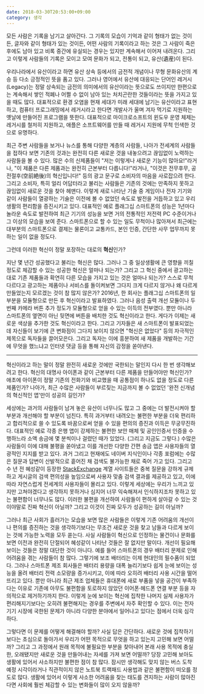 ```yaml
---
date: 2018-03-30T20:53:00+09:00
category: 생각
---
```


모든 사람은 기록을 남기고 살아간다. 그 기록의 모습이 기억과 같이 형태가 없는 것이든, 글자와 같이 형태가 있는 것이든, 어떤 사람의 기록이라고 하는 것은 그 사람이 죽은 후에도 남아 있고 비록 중간에 유실되는 경우는 있지만 계속해서 이어져 내려온다. 그리고 이렇게 사람들의 기록은 모이고 모여 문화가 되고, 전통이 되고, 유산(遺産)이 된다.

우리나라에서 유산이라고 하면 유산 상속 등에서의 금전적 개념이나 무형 문화유산의 계승 등 다소 긍정적인 뜻을 품고 있다. 그러나 영어에서 유산에 대응되는 단어인 레거시(Legacy)는 정말 상속되는 금전의 의미에서의 유산이라는 뜻으로도 쓰이지만 한편으로는 계속해서 쌓인 적폐나 어쩔 수 없이 남아 있는 처치곤란한 것들이라는 뜻을 가지고 있을 때도 많다. 대표적으로 환경 오염을 현재 세대가 미래 세대에 남기는 유산이라고 표현하고, 컴퓨터 프로그래밍에서 레거시라고 한다면 개발사가 울며 겨자 먹기로 지원하는 옛날에 만들어진 프로그램을 뜻한다. 대표적으로 마이크로소프트의 윈도우 운영 체제는 레거시를 철저히 지원하고, 애플은 소프트웨어를 만들 때 레거시 지원에 무척 인색한 것으로 유명하다.

최근 주변 사람들을 보거나 뉴스를 통해 다양한 계층의 사람들, 나아가 전세계의 사람들을 접하다 보면 기존의 것과는 완전히 다른 새로운 것을 내놓으려고 끊임없이 노력하는 사람들을 볼 수 있다. 많은 수의 신제품들이 "저는 이렇게나 새로운 기능이 많아요!"라거나, "이 제품은 다른 제품과는 완전히 근본부터 다릅니다!"라거나, "이것은 전무후무, 공전절후(空前絶後)의 혁신입니다!" 등의 광고 문구로 소비자의 마음을 사로잡으려 한다. 그리고 소비자, 특히 얼리 어답터라고 불리는 사람들은 기존의 것에는 만족하지 못하고 끊임없이 새로운 것을 찾아 헤맨다. 이렇게 새로 나타난 기술 중 게임이나 전자 기기와 같이 사람들이 열광하는 기술은 이전에 볼 수 없었던 속도로 발전을 거듭하고 있고 우리 생활의 편리함을 증진시키고 있다. 대표적인 예로 플래그십 스마트폰의 성능은 1년마다 놀라운 속도로 발전하여 최근 기기의 성능을 보면 거의 전통적인 저전력 PC 수준이거나 그 이상의 모습을 보여 준다. 스마트폰으로 할 수 있는 일도 무척이나 많아져서 최근에는 대부분의 스마트폰으로 결제는 물론이고 교통카드, 본인 인증, 간단한 사무 업무까지 못 하는 일이 없을 정도다.

그런데 이러한 혁신이 정말 포장하는 대로의 **혁신**인가?

지난 몇 년간 성공했다고 불리는 혁신은 많다. 그러나 그 중 일상생활에 큰 영향을 끼칠 정도로 체감할 수 있는 성공한 혁신은 얼마나 되는가? 그리고 그 혁신 중에서 광고하는 대로 기존 제품들과 확연히 다른 모습을 가지고 있는 것은 얼마나 되는가? 스스로 무척 다르다고 광고하는 제품이나 서비스를 돌이켜보면 그다지 크게 다르지 않거나 왜 다르게 만들었는지 모르겠는 것이 참 많지 않은가? 2016년, 한 회사는 플래그십 스마트폰의 일부분을 모듈형으로 만든 후 혁신이라고 발표하였다. 그러나 음성 출력 개선 모듈이나 두 번째 카메라 버튼 추가 정도가 모듈형으로 얻을 수 있는 이득의 전부였다. 뿐만 아니라 스마트폰의 옆면이 아닌 뒷면에 버튼을 배치한 것도 혁신이라고 한다. 게다가 이제는 새로운 색상을 추가한 것도 혁신이라고 한다. 그리고 기자들은 새 스마트폰이 발표되었는데 자신들이 보기에 큰 변화점이 그다지 보이지 않으면 "혁신은 없었다" 등의 자극적인 제목으로 독자들을 끌어모은다. 그리고 독자는 이에 흥분하여 새 제품을 개발하는 기간에 무엇을 했느냐고 인터넷 댓글 등을 통해 자신의 감정을 쏟아낸다.

---

혁신이라고 하는 말이 정말 완전히 새로운 것에만 국한되는 말인지 다시 한 번 생각해보려고 한다. 혁신의 대명사 아이폰과 같이 근본부터 다른 제품을 만들어야만 혁신인가? 애초에 아이폰이 정말 기존의 전화기와 비교했을 때 공통점이 하나도 없을 정도로 다른 제품인가? 나아가, 최근 수많은 사람들이 부르짖는 지금까지 볼 수 없었던 '완전 신개념의 혁신적인 앱'만이 성공의 길인가?

세상에는 과거의 사람들이 남겨 놓은 유산이 너무나도 많고 그 중에는 더 발전시켜야 할 부분과 개선해야 할 부분이 넘친다. 특히 과거부터 내려오는 불편한 부분을 더욱 편리하고 합리적으로 쓸 수 있도록 바꿈으로써 얻을 수 있을 편의의 증진과 이득은 무궁무진하다. 대표적인 예로 각종 은행 앱이 강제하는 불편한 보안 매체 및 공인인증서 인증을 수행하느라 소액 송금에 몇 분씩이나 걸렸던 때가 있었다. (그리고 지금도 그렇다.) 수많은 사람들이 이에 대해 불평을 쏟아냈고 이를 개선한 다양한 간편 송금 앱은 사용자들의 열광적인 지지를 받고 있다. 과거 그리고 현재에도 네이버 지식인이나 각종 포럼에는 수많은 질문과 답변이 산발적으로 흩어진 채 검색도 불가능한 채로 죽어 가고 있다. 그리고 수 년 전 혜성같이 등장한 [StackExchange](https://stackexchange.com/) 계열 사이트들은 중복 질문을 강하게 규제하고 게시글의 검색 편의성을 높임으로써 사용자 맞춤 검색 결과를 제공하고 있고, 이에 따라 자연스럽게 전세계의 사용자들이 몰리고 있다. 이렇게 세상에는 우리가 느끼고 있지만 고쳐야겠다고 생각하지 못하거나 심지어 너무 익숙해져서 인식하지조차 못하고 있는 불편함이 너무나도 많다. 이러한 불편을 개선하여 사람들이 편하게 살아갈 수 있는 것이야말로 진짜 혁신이 아닐까? 그리고 이것이 진짜 모두가 성공하는 길이 아닐까?

그러나 최근 사회가 흘러가는 모습을 보면 많은 사람들은 이렇게 기존 어려움의 개선이나 편의를 증진하는 것을 생각하기보다는 무조건 새로운 것을 찾고 남들과 다르게 보이는 것에 가능한 노력을 모두 쏟는다. 사실 사람들이 혁신으로 인정하는 물건이나 문화를 보면 이전과 완전히 단절되어 혜성같이 나타난 것들은 잘 없지만 말이다. 개선이 필요해 보이는 것들은 정말 대단한 것이 아니다. 예를 들어 스마트폰의 경우 배터리 문제로 인해 어려움을 겪는 사람들이 참 많다. 그렇기에 보조 배터리는 이제 현대인의 필수품이 되었다. 그러나 스마트폰 제조 회사들은 배터리 용량을 대폭 늘리기보다 쉽게 눈에 보이는 성능을 올려 배터리 전력 소모량을 증가시키고, 이에 따라 오히려 배터리 사용 시간을 떨어뜨리고 있다. 뿐만 아니라 최근 제조 업체들은 휴대폰에 새로 부품을 넣을 공간이 부족하다는 이유로 기존에 아무도 불편함을 토로하지 않았던 이어폰·헤드폰 연결 부분 등을 자의적으로 제거하기까지 한다. 이렇게 눈에 보이는 혁신에 집착한 나머지 실제 사용자가 편리해지기보다는 오히려 불편해지는 경우를 주변에서 자주 확인할 수 있다. 이는 전자기기 시장에 국한된 문제가 아니라 다양한 분야에서 일어나고 있다는 점에서 더욱 심각하다.

그렇다면 이 문제를 어떻게 해결해야 할까? 사실 답은 간단하다. 새로운 것에 집착하기보다는 초심으로 돌아가서 우리가 어떤 목적으로 무엇을 하고 있는지 고민해 보면 어떨까? 그리고 그 과정에서 원래 목적에 불필요한 부분을 찾아내어 본래 사용 목적에 충실한, 오래됐지만 새로운 것을 만들어내는 자세를 가져 보면 어떨까? 당장 고민해 보아도 생활에 있어서 사소하지만 불편한 점이 참 많다. 잠시만 생각해도 맞지 않는 버스 도착 예정 시각이라거나 직관적이지 않은 노트북 트랙패드 사용법과 같은 불편함이 떠오를 정도로 많다. 생활에 있어서 이렇게 사소한 어려움을 찾는 태도를 견지하는 사람이 많아진다면 사회에 훨씬 체감할 수 있는 변화들이 많이 오지 않을까?
